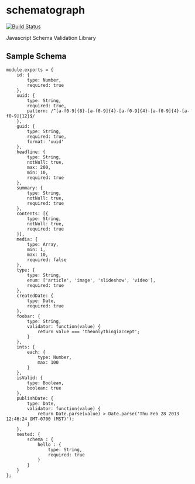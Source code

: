 schematograph
=========

[![Build Status](https://secure.travis-ci.org/nbroslawsky/schematograph.png?branch=master)](http://travis-ci.org/nbroslawsky/schematograph)

Javascript Schema Validation Library

## Sample Schema

```
module.exports = {
	id: {
		type: Number,
		required: true
	},
	uuid: {
		type: String,
		required: true,
		pattern: /^[a-f0-9]{8}-[a-f0-9]{4}-[a-f0-9]{4}-[a-f0-9]{4}-[a-f0-9]{12}$/
	},
	guid: {
		type: String,
		required: true,
		format: 'uuid'
	},
	headline: {
		type: String,
		notNull: true,
		max: 200,
		min: 10,
		required: true
	},
	summary: {
		type: String,
		notNull: true,
		required: true
	},
	contents: [{
		type: String,
		notNull: true,
		required: true
	}],
	media: {
		type: Array,
		min: 1,
		max: 10,
		required: false
	},
	type: {
		type: String,
		enum: ['article', 'image', 'slideshow', 'video'],
		required: true
	},
	createdDate: {
		type: Date,
		required: true
	},
	foobar: {
		type: String,
		validator: function(value) {
			return value === 'theonlythingiaccept';
		}
	},
	ints: {
		each: {
			type: Number,
			max: 100
		}
	},
	isValid: {
		type: Boolean,
		boolean: true
	},
	publishDate: {
		type: Date,
		validator: function(value) {
			return Date.parse(value) > Date.parse('Thu Feb 28 2013 12:46:24 GMT-0700 (MST)');
		}
	},
	nested: {
		schema : {
			hello : {
				type: String,
				required: true
			}
		}
	}
};
```
